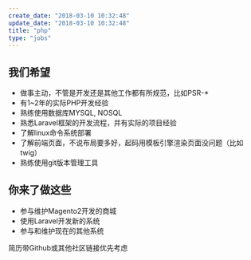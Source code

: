 ```yaml
---
create_date: "2018-03-10 10:32:48"
update_date: "2018-03-10 10:32:48"
title: "php"
type: "jobs"
---
```


## 我们希望

- 做事主动，不管是开发还是其他工作都有所规范，比如PSR-*
- 有1~2年的实际PHP开发经验
- 熟练使用数据库MYSQL, NOSQL
- 熟悉Laravel框架的开发流程，并有实际的项目经验
- 了解linux命令系统部署
- 了解前端页面，不说布局要多好，起码用模板引擎渲染页面没问题（比如twig）
- 熟练使用git版本管理工具

## 你来了做这些

- 参与维护Magento2开发的商城
- 使用Laravel开发新的系统
- 参与和维护现在的其他系统

简历带Github或其他社区链接优先考虑
